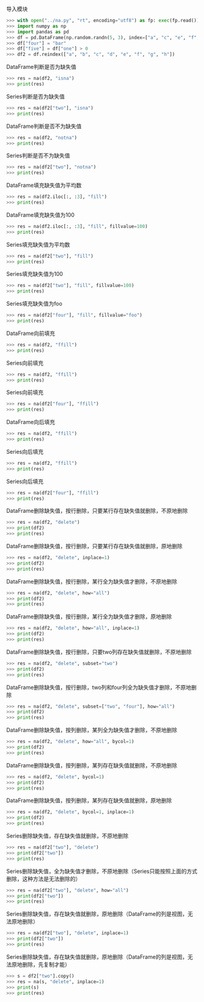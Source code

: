 导入模块
```python
>>> with open("../na.py", "rt", encoding="utf8") as fp: exec(fp.read())
>>> import numpy as np
>>> import pandas as pd
>>> df = pd.DataFrame(np.random.randn(5, 3), index=["a", "c", "e", "f", "h"], columns=["one", "two", "three"])
>>> df["four"] = "bar"
>>> df["five"] = df["one"] > 0
>>> df2 = df.reindex(["a", "b", "c", "d", "e", "f", "g", "h"])
```

DataFrame判断是否为缺失值
```python
>>> res = na(df2, "isna")
>>> print(res)
```

Series判断是否为缺失值
```python
>>> res = na(df2["two"], "isna")
>>> print(res)
```

DataFrame判断是否不为缺失值
```python
>>> res = na(df2, "notna")
>>> print(res)
```

Series判断是否不为缺失值
```python
>>> res = na(df2["two"], "notna")
>>> print(res)
```

DataFrame填充缺失值为平均数
```python
>>> res = na(df2.iloc[:, :3], "fill")
>>> print(res)
```

DataFrame填充缺失值为100
```python
>>> res = na(df2.iloc[:, :3], "fill", fillvalue=100)
>>> print(res)
```

Series填充缺失值为平均数
```python
>>> res = na(df2["two"], "fill")
>>> print(res)
```

Series填充缺失值为100
```python
>>> res = na(df2["two"], "fill", fillvalue=100)
>>> print(res)
```

Series填充缺失值为foo
```python
>>> res = na(df2["four"], "fill", fillvalue="foo")
>>> print(res)
```

DataFrame向前填充
```python
>>> res = na(df2, "ffill")
>>> print(res)
```

Series向前填充
```python
>>> res = na(df2, "ffill")
>>> print(res)
```

Series向前填充
```python
>>> res = na(df2["four"], "ffill")
>>> print(res)
```

DataFrame向后填充
```python
>>> res = na(df2, "ffill")
>>> print(res)
```

Series向后填充
```python
>>> res = na(df2, "ffill")
>>> print(res)
```

Series向后填充
```python
>>> res = na(df2["four"], "ffill")
>>> print(res)
```

DataFrame删除缺失值，按行删除，只要某行存在缺失值就删除，不原地删除
```python
>>> res = na(df2, "delete")
>>> print(df2)
>>> print(res)
```

DataFrame删除缺失值，按行删除，只要某行存在缺失值就删除，原地删除
```python
>>> res = na(df2, "delete", inplace=1)
>>> print(df2)
>>> print(res)
```

DataFrame删除缺失值，按行删除，某行全为缺失值才删除，不原地删除
```python
>>> res = na(df2, "delete", how="all")
>>> print(df2)
>>> print(res)
```

DataFrame删除缺失值，按行删除，某行全为缺失值才删除，原地删除
```python
>>> res = na(df2, "delete", how="all", inplace=1)
>>> print(df2)
>>> print(res)
```

DataFrame删除缺失值，按行删除，只要two列存在缺失值就删除，不原地删除
```python
>>> res = na(df2, "delete", subset="two")
>>> print(df2)
>>> print(res)
```

DataFrame删除缺失值，按行删除，two列和four列全为缺失值才删除，不原地删除
```python
>>> res = na(df2, "delete", subset=["two", "four"], how="all")
>>> print(df2)
>>> print(res)
```

DataFrame删除缺失值，按列删除，某列全为缺失值才删除，不原地删除
```python
>>> res = na(df2, "delete", how="all", bycol=1)
>>> print(df2)
>>> print(res)
```

DataFrame删除缺失值，按列删除，某列存在缺失值就删除，不原地删除
```python
>>> res = na(df2, "delete", bycol=1)
>>> print(df2)
>>> print(res)
```

DataFrame删除缺失值，按列删除，某列存在缺失值就删除，原地删除
```python
>>> res = na(df2, "delete", bycol=1, inplace=1)
>>> print(df2)
>>> print(res)
```

Series删除缺失值，存在缺失值就删除，不原地删除
```python
>>> res = na(df2["two"], "delete")
>>> print(df2["two"])
>>> print(res)
```

Series删除缺失值，全为缺失值才删除，不原地删除（Series只能按照上面的方式删除，这种方法是无法删除的）
```python
>>> res = na(df2["two"], "delete", how="all")
>>> print(df2["two"])
>>> print(res)
```

Series删除缺失值，存在缺失值就删除，原地删除（DataFrame的列是视图，无法原地删除）
```python
>>> res = na(df2["two"], "delete", inplace=1)
>>> print(df2["two"])
>>> print(res)
```

Series删除缺失值，存在缺失值就删除，原地删除（DataFrame的列是视图，无法原地删除，先复制才能）
```python
>>> s = df2["two"].copy()
>>> res = na(s, "delete", inplace=1)
>>> print(s)
>>> print(res)
```

